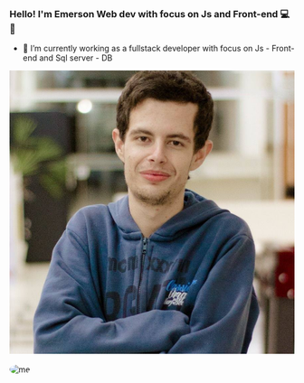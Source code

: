 ### Hello! I'm Emerson Web dev with focus on Js and Front-end 💻🚀

- 🔭 I’m currently working as a fullstack developer with focus on Js - Front-end and Sql server - DB

![me](https://github.com/Emerson00Santos/Emerson00Santos/blob/main/me.jpg?raw=true )

<img alt="me" src="github.com/Emerson00Santos/Emerson00Santos/blob/main/me.jpg?raw=true" width="30%" align="center" style="border-radius:50%">


<!--
**Emerson00Santos/Emerson00Santos** is a ✨ _special_ ✨ repository because its `README.md` (this file) appears on your GitHub profile.

Here are some ideas to get you started:

- 🔭 I’m currently working on ...
- 🌱 I’m currently learning ...
- 👯 I’m looking to collaborate on ...
- 🤔 I’m looking for help with ...
- 💬 Ask me about ...
- 📫 How to reach me: ...
- 😄 Pronouns: ...
- ⚡ Fun fact: ...
-->
